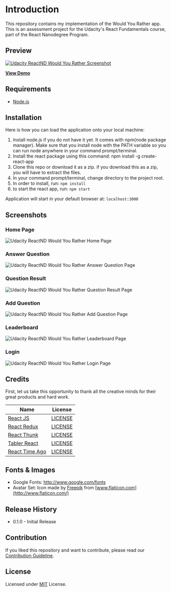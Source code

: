 # Introduction
This repository contains my implementation of the Would You Rather app. This is an assessment project for the Udacity's React Fundamentals course, part of the React Nanodegree Program.

## Preview
[![Udacity ReactND Would You Rather Screenshot](https://raw.githubusercontent.com/cangir/udacity-reactnd-would-you-rather/master/screenshots/screenshot-youtube.png)](https://www.youtube.com/watch?v=h0LgUHQ9vzc)

**[View Demo](https://cangir.github.io/udacity-reactnd-would-you-rather/)**

## Requirements
- [Node.js](https://nodejs.org)

## Installation
Here is how you can load the application onto your local machine:

1. Install node.js if you do not have it yet. It comes with npm(node package manager). Make sure that you install node with the PATH variable so you can run node anywhere in your command prompt/terminal.
2. Install the react package using this command: npm install -g create-react-app
3. Clone this repo or download it as a zip. if you download this as a zip, you will have to extract the files.
4. In your command prompt/terminal, change directory to the project root.
5. In order to install, run: `npm install`
6. to start the react app, run: `npm start`

Application will start in your default browser at: `localhost:3000`

## Screenshots

### Home Page
![Udacity ReactND Would You Rather Home Page](https://raw.githubusercontent.com/cangir/udacity-reactnd-would-you-rather/master/screenshots/screenshot-home.png)

### Answer Question
![Udacity ReactND Would You Rather Answer Question Page](https://raw.githubusercontent.com/cangir/udacity-reactnd-would-you-rather/master/screenshots/screenshot-answer.png)

### Question Result
![Udacity ReactND Would You Rather Question Result Page](https://raw.githubusercontent.com/cangir/udacity-reactnd-would-you-rather/master/screenshots/screenshot-result.png)

### Add Question
![Udacity ReactND Would You Rather Add Question Page](https://raw.githubusercontent.com/cangir/udacity-reactnd-would-you-rather/master/screenshots/screenshot-question-add.png)

### Leaderboard
![Udacity ReactND Would You Rather Leaderboard Page](https://raw.githubusercontent.com/cangir/udacity-reactnd-would-you-rather/master/screenshots/screenshot-leaderboard.png)

### Login
![Udacity ReactND Would You Rather Login Page](https://raw.githubusercontent.com/cangir/udacity-reactnd-would-you-rather/master/screenshots/screenshot-login.png)

## Credits
First, let us take this opportunity to thank all the creative minds for their great products and hard work.

Name | License
------------ | -------------
[React JS](https://github.com/facebook/react) | [LICENSE](https://github.com/facebook/react/blob/master/LICENSE)
[React Redux](https://github.com/reduxjs/react-redux) | [LICENSE](https://github.com/reduxjs/react-redux/blob/master/LICENSE.md)
[React Thunk](https://github.com/reduxjs/redux-thunk) | [LICENSE](https://github.com/reduxjs/redux-thunk/blob/master/LICENSE.md)
[Tabler React](https://github.com/tabler/tabler-react) | [LICENSE](https://github.com/tabler/tabler-react/blob/master/LICENSE)
[React Time Ago](https://github.com/catamphetamine/react-time-ago) | [LICENSE](https://github.com/catamphetamine/react-time-ago/blob/master/LICENSE)

## Fonts & Images
- Google Fonts: http://www.google.com/fonts
- Avatar Set: Icon made by [Freepik](https://www.freepik.com/home) from [www.flaticon.com](http://www.flaticon.com/)

## Release History
- 0.1.0 - Initial Release

## Contribution
If you liked this repository and want to contribute, please read our [Contribution Guideline](https://github.com/cangir/udacity-reactnd-would-you-rather/blob/master/CONTRIBUTION.md).

## License
Licensed under [MIT](https://github.com/cangir/udacity-reactnd-would-you-rather/blob/master/LICENSE) License.